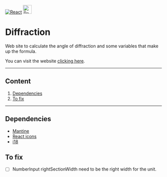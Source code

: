 [![React](https://img.shields.io/badge/17.0.2-60DAFB?style=for-the-badge&logo=react&label=React&labelColor=1F232A)](https://reactjs.org/)
<img height="28" href="https://react-icons.github.io/react-icons" title="React icons" src="https://user-images.githubusercontent.com/54295964/150493307-51c520f8-88ef-4282-9de0-6e8ebbf014c6.png" />


# Diffraction

Web site to calculate the angle of diffraction and some variables that make up the formula.

You can visit the website [clicking here](https://kykal.github.io/Diffraction/).
- - -
## Content
1. [Dependencies](#dependencies)
2. [To fix](#to-fix)
- - -

## Dependencies
- [Mantine](https://mantine.dev/)
- [React icons](https://react-icons.github.io/react-icons/)
- [i18](https://react.i18next.com/)

## To fix
- [ ] NumberInput rightSectionWidth need to be the right width for the unit.

